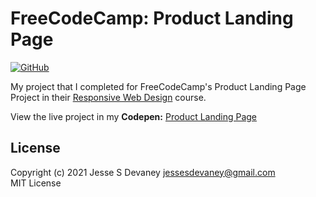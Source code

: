 # FreeCodeCamp: Product Landing Page

[![GitHub](https://img.shields.io/github/license/jessesdevaney/freecodecamp-product-landing-page?style=flat-square)](https://github.com/JesseSDevaney/freecodecamp-product-landing-page/blob/main/LICENSE)

My project that I completed for FreeCodeCamp's Product Landing Page Project in their [Responsive Web Design](https://www.freecodecamp.org/learn/responsive-web-design/) course.

View the live project in my **Codepen:** [Product Landing Page](https://codepen.io/jessesdevaney/pen/mdONyaq)

## License

Copyright (c) 2021 Jesse S Devaney <jessesdevaney@gmail.com>  
MIT License
